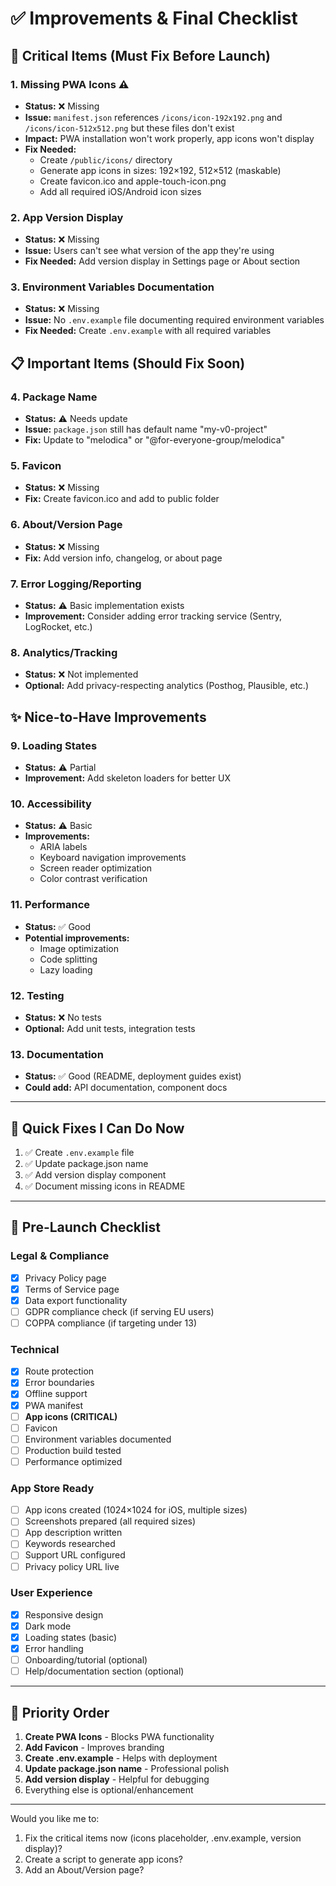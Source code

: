 # ✅ Improvements & Final Checklist

## 🚨 Critical Items (Must Fix Before Launch)

### 1. **Missing PWA Icons** ⚠️
- **Status:** ❌ Missing
- **Issue:** `manifest.json` references `/icons/icon-192x192.png` and `/icons/icon-512x512.png` but these files don't exist
- **Impact:** PWA installation won't work properly, app icons won't display
- **Fix Needed:**
  - Create `/public/icons/` directory
  - Generate app icons in sizes: 192×192, 512×512 (maskable)
  - Create favicon.ico and apple-touch-icon.png
  - Add all required iOS/Android icon sizes

### 2. **App Version Display**
- **Status:** ❌ Missing
- **Issue:** Users can't see what version of the app they're using
- **Fix Needed:** Add version display in Settings page or About section

### 3. **Environment Variables Documentation**
- **Status:** ❌ Missing
- **Issue:** No `.env.example` file documenting required environment variables
- **Fix Needed:** Create `.env.example` with all required variables

## 📋 Important Items (Should Fix Soon)

### 4. **Package Name**
- **Status:** ⚠️ Needs update
- **Issue:** `package.json` still has default name "my-v0-project"
- **Fix:** Update to "melodica" or "@for-everyone-group/melodica"

### 5. **Favicon**
- **Status:** ❌ Missing
- **Fix:** Create favicon.ico and add to public folder

### 6. **About/Version Page**
- **Status:** ❌ Missing
- **Fix:** Add version info, changelog, or about page

### 7. **Error Logging/Reporting**
- **Status:** ⚠️ Basic implementation exists
- **Improvement:** Consider adding error tracking service (Sentry, LogRocket, etc.)

### 8. **Analytics/Tracking**
- **Status:** ❌ Not implemented
- **Optional:** Add privacy-respecting analytics (Posthog, Plausible, etc.)

## ✨ Nice-to-Have Improvements

### 9. **Loading States**
- **Status:** ⚠️ Partial
- **Improvement:** Add skeleton loaders for better UX

### 10. **Accessibility**
- **Status:** ⚠️ Basic
- **Improvements:**
  - ARIA labels
  - Keyboard navigation improvements
  - Screen reader optimization
  - Color contrast verification

### 11. **Performance**
- **Status:** ✅ Good
- **Potential improvements:**
  - Image optimization
  - Code splitting
  - Lazy loading

### 12. **Testing**
- **Status:** ❌ No tests
- **Optional:** Add unit tests, integration tests

### 13. **Documentation**
- **Status:** ✅ Good (README, deployment guides exist)
- **Could add:** API documentation, component docs

---

## 🔧 Quick Fixes I Can Do Now

1. ✅ Create `.env.example` file
2. ✅ Update package.json name
3. ✅ Add version display component
4. ✅ Document missing icons in README

---

## 📱 Pre-Launch Checklist

### Legal & Compliance
- [x] Privacy Policy page
- [x] Terms of Service page
- [x] Data export functionality
- [ ] GDPR compliance check (if serving EU users)
- [ ] COPPA compliance (if targeting under 13)

### Technical
- [x] Route protection
- [x] Error boundaries
- [x] Offline support
- [x] PWA manifest
- [ ] **App icons (CRITICAL)**
- [ ] Favicon
- [ ] Environment variables documented
- [ ] Production build tested
- [ ] Performance optimized

### App Store Ready
- [ ] App icons created (1024×1024 for iOS, multiple sizes)
- [ ] Screenshots prepared (all required sizes)
- [ ] App description written
- [ ] Keywords researched
- [ ] Support URL configured
- [ ] Privacy policy URL live

### User Experience
- [x] Responsive design
- [x] Dark mode
- [x] Loading states (basic)
- [x] Error handling
- [ ] Onboarding/tutorial (optional)
- [ ] Help/documentation section (optional)

---

## 🎯 Priority Order

1. **Create PWA Icons** - Blocks PWA functionality
2. **Add Favicon** - Improves branding
3. **Create .env.example** - Helps with deployment
4. **Update package.json name** - Professional polish
5. **Add version display** - Helpful for debugging
6. Everything else is optional/enhancement

---

Would you like me to:
1. Fix the critical items now (icons placeholder, .env.example, version display)?
2. Create a script to generate app icons?
3. Add an About/Version page?

